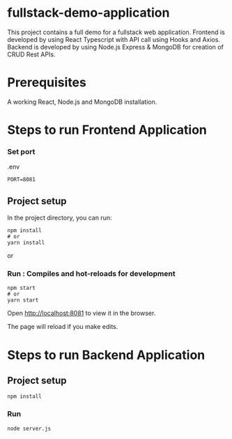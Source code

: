 # fullstack-demo-application

This project contains a full demo for a fullstack web application.
Frontend is developed by using React Typescript with API call using Hooks and Axios.
Backend is developed by using Node.js Express & MongoDB for creation of CRUD Rest APIs.

# Prerequisites 

A working React, Node.js and  MongoDB installation.

# Steps to run Frontend Application 

### Set port

.env
```
PORT=8081
```

## Project setup

In the project directory, you can run:

```
npm install
# or
yarn install
```

or

### Run : Compiles and hot-reloads for development

```
npm start
# or
yarn start
```

Open [http://localhost:8081](http://localhost:8081) to view it in the browser.

The page will reload if you make edits.

# Steps to run Backend Application 

## Project setup

```
npm install
```

### Run
```
node server.js
```

